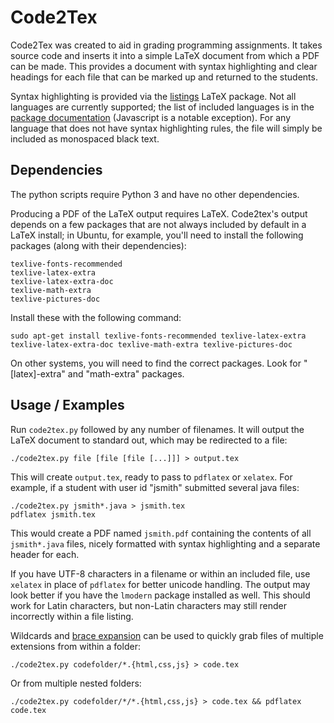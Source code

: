 # Code2Tex

Code2Tex was created to aid in grading programming assignments.  It takes
source code and inserts it into a simple LaTeX document from which a PDF can be
made.  This provides a document with syntax highlighting and clear headings for
each file that can be marked up and returned to the students.

Syntax highlighting is provided via the
[listings](https://www.ctan.org/pkg/listings) LaTeX package.  Not all languages
are currently supported; the list of included languages is in the [package
documentation](http://www.texdoc.net/texmf-dist/doc/latex/listings/listings.pdf#page=13)
(Javascript is a notable exception).  For any language that does not have
syntax highlighting rules, the file will simply be included as monospaced black
text.

## Dependencies

The python scripts require Python 3 and have no other dependencies.

Producing a PDF of the LaTeX output requires LaTeX.  Code2tex's output depends
on a few packages that are not always included by default in a LaTeX install;
in Ubuntu, for example, you'll need to install the following packages (along
with their dependencies):

    texlive-fonts-recommended
    texlive-latex-extra
    texlive-latex-extra-doc
    texlive-math-extra
    texlive-pictures-doc

Install these with the following command:

    sudo apt-get install texlive-fonts-recommended texlive-latex-extra texlive-latex-extra-doc texlive-math-extra texlive-pictures-doc

On other systems, you will need to find the correct packages.  Look for
"[latex]-extra" and "math-extra" packages.


## Usage / Examples

Run `code2tex.py` followed by any number of filenames.  It will output the
LaTeX document to standard out, which may be redirected to a file:

    ./code2tex.py file [file [file [...]]] > output.tex

This will create `output.tex`, ready to pass to `pdflatex` or `xelatex`.  For
example, if a student with user id "jsmith" submitted several java files:

    ./code2tex.py jsmith*.java > jsmith.tex
    pdflatex jsmith.tex

This would create a PDF named `jsmith.pdf` containing the contents of all
`jsmith*.java` files, nicely formatted with syntax highlighting and a separate
header for each.

If you have UTF-8 characters in a filename or within an included file, use
`xelatex` in place of `pdflatex` for better unicode handling.  The output may
look better if you have the `lmodern` package installed as well.  This should
work for Latin characters, but non-Latin characters may still render
incorrectly within a file listing.

Wildcards and [brace
expansion](https://www.gnu.org/software/bash/manual/html_node/Brace-Expansion.html)
can be used to quickly grab files of multiple extensions from within a folder:

    ./code2tex.py codefolder/*.{html,css,js} > code.tex

Or from multiple nested folders:

    ./code2tex.py codefolder/*/*.{html,css,js} > code.tex && pdflatex code.tex
